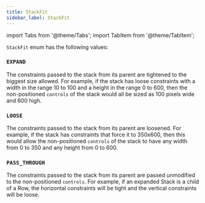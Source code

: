 ```yaml
---
title: StackFit
sidebar_label: StackFit
---
```


import Tabs from '@theme/Tabs';
import TabItem from '@theme/TabItem';

`StackFit` enum has the following values:

### `EXPAND`

The constraints passed to the stack from its parent are tightened to the biggest size allowed. For example, if the stack
has loose constraints with a width in the range 10 to 100 and a height in the range 0 to 600, then the
non-positioned `controls` of the stack would all be sized as 100 pixels wide and 600 high.

### `LOOSE`

The constraints passed to the stack from its parent are loosened. For example, if the stack has constraints that force
it to 350x600, then this would allow the non-positioned `controls` of the stack to have any width from 0 to 350 and any
height from 0 to 600.

### `PASS_THROUGH`

The constraints passed to the stack from its parent are passed unmodified to the non-positioned `controls`. For example,
if an expanded Stack is a child of a Row, the horizontal constraints will be tight and the vertical constraints will be
loose.


